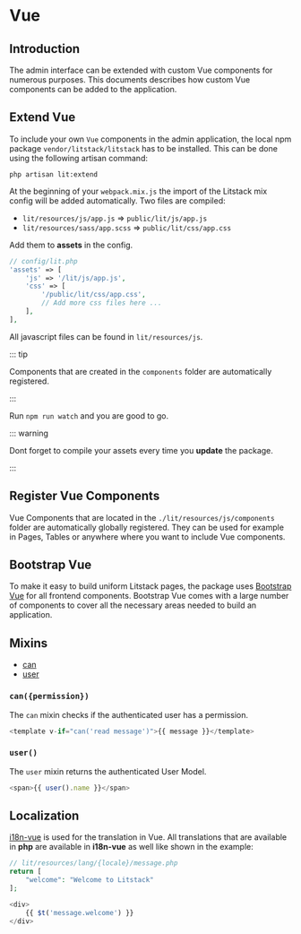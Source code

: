 # Vue

## Introduction

The admin interface can be extended with custom Vue components for numerous
purposes. This documents describes how custom Vue components can be added to the
application.

## Extend Vue

To include your own `Vue` components in the admin application, the local npm
package `vendor/litstack/litstack` has to be installed. This can be done using
the following artisan command:

```shell
php artisan lit:extend
```

At the beginning of your `webpack.mix.js` the import of the Litstack mix config
will be added automatically. Two files are compiled:

-   `lit/resources/js/app.js` => `public/lit/js/app.js`
-   `lit/resources/sass/app.scss` => `public/lit/css/app.css`

Add them to **assets** in the config.

```php
// config/lit.php
'assets' => [
    'js' => '/lit/js/app.js',
    'css' => [
        '/public/lit/css/app.css',
        // Add more css files here ...
    ],
],
```

All javascript files can be found in `lit/resources/js`.

::: tip

Components that are created in the `components` folder are automatically
registered.

:::

Run `npm run watch` and you are good to go.

::: warning

Dont forget to compile your assets every time you **update** the package.

:::

## Register Vue Components

Vue Components that are located in the `./lit/resources/js/components` folder
are automatically globally registered. They can be used for example in Pages,
Tables or anywhere where you want to include Vue components.

## Bootstrap Vue

To make it easy to build uniform Litstack pages, the package uses
[Bootstrap Vue](https://bootstrap-vue.org/docs/components) for all frontend
components. Bootstrap Vue comes with a large number of components to cover all
the necessary areas needed to build an application.

## Mixins

-   [can](#mixin-can)
-   [user](#mixin-user)

<a name="mixin-can"></a>

### `can({permission})`

The `can` mixin checks if the authenticated user has a permission.

```js
<template v-if="can('read message')">{{ message }}</template>
```

<a name="mixin-user"></a>

### `user()`

The `user` mixin returns the authenticated User Model.

```js
<span>{{ user().name }}</span>
```

## Localization

[i18n-vue](https://kazupon.github.io/vue-i18n/docs/formatting.html) is used for
the translation in Vue. All translations that are available in **php** are
available in **i18n-vue** as well like shown in the example:

```php
// lit/resources/lang/{locale}/message.php
return [
    "welcome": "Welcome to Litstack"
];
```

```javascript
<div>
    {{ $t('message.welcome') }}
</div>
```
